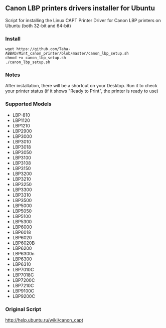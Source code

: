 ## Canon LBP printers drivers installer for Ubuntu
Script for installing the Linux CAPT Printer Driver for Canon LBP printers on Ubuntu (both 32-bit and 64-bit)
### Install
```
wget https://github.com/Taha-ABBAD/Mint_canon_printer/blob/master/canon_lbp_setup.sh
chmod +x canon_lbp_setup.sh
./canon_lbp_setup.sh
```
### Notes
After installation, there will be a shortcut on your Desktop. Run it to check your printer status (if it shows "Ready to Print", the printer is ready to use)
### Supported Models
- LBP-810
- LBP1120
- LBP1210
- LBP2900
- LBP3000
- LBP3010
- LBP3018
- LBP3050
- LBP3100
- LBP3108
- LBP3150
- LBP3200
- LBP3210
- LBP3250
- LBP3300
- LBP3310
- LBP3500
- LBP5000
- LBP5050
- LBP5100
- LBP5300
- LBP6000
- LBP6018
- LBP6020
- LBP6020B
- LBP6200
- LBP6300n
- LBP6300
- LBP6310
- LBP7010C
- LBP7018C
- LBP7200C
- LBP7210C
- LBP9100C
- LBP9200C
### Original Script
http://help.ubuntu.ru/wiki/canon_capt
